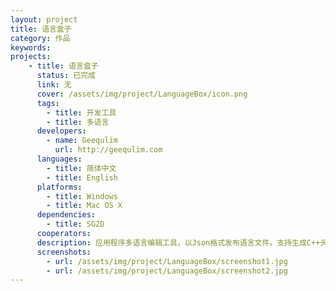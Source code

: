 ```yaml
---
layout: project
title: 语言盒子
category: 作品
keywords:
projects:
    - title: 语言盒子
      status: 已完成
      link: 无
      cover: /assets/img/project/LanguageBox/icon.png
      tags:
        - title: 开发工具
        - title: 多语言
      developers:
        - name: Geequlim
          url: http://geequlim.com  
      languages:
        - title: 简体中文
        - title: English
      platforms:
        - title: Windows
        - title: Mac OS X
      dependencies:
        - title: SG2D
      cooperators:
      description: 应用程序多语言编辑工具，以Json格式发布语言文件。支持生成C++头文件索引。
      screenshots:
        - url: /assets/img/project/LanguageBox/screenshot1.jpg
        - url: /assets/img/project/LanguageBox/screenshot2.jpg
---
```

